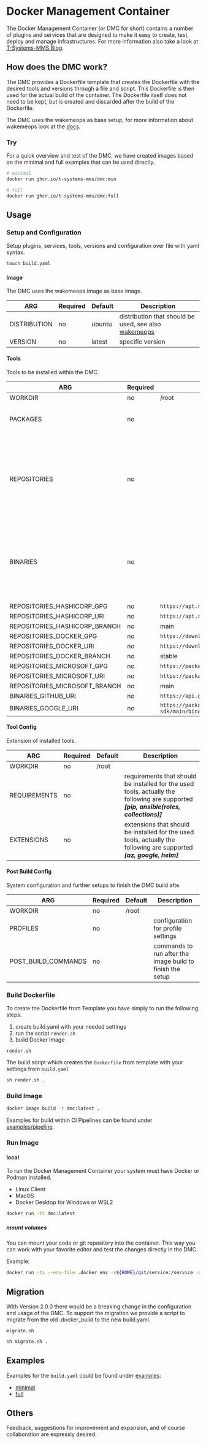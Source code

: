 # Docker Management Container

The Docker Management Container (or DMC for short) contains a number of plugins and services that are designed to make it easy to create, test, deploy and manage infrastructures. For more information also take a look at [T-Systems-MMS Blog](https://blog.t-systems-mms.com/tech-insights/manage-your-infrastructure-better-with-this-opensource-tool).

<!-- <picture>
  <source
    srcset="https://user-images.githubusercontent.com/3198961/186105564-3901aded-21f1-4191-b323-e943f49ea5ed.png"
    media="(prefers-color-scheme: dark)"
    width="30%" height="30%">
  <img width="30%" height="30%" src="">
</picture> -->

## How does the DMC work?

The DMC provides a Dockerfile template that creates the Dockerfile with the desired tools and versions through a file and script. This Dockerfile is then used for the actual build of the container. The Dockerfile itself does not need to be kept, but is created and discarded after the build of the Dockerfile.

The DMC uses the wakemeops as base setup, for more information about wakemeops look at the [docs](https://docs.wakemeops.com/).

### Try

For a quick overview and test of the DMC, we have created images based on the minimal and full examples that can be used directly.

``` bash
# minimal
docker run ghcr.io/t-systems-mms/dmc:min

# full
docker run ghcr.io/t-systems-mms/dmc:full
```

## Usage

### Setup and Configuration

Setup plugins, services, tools, versions and configuration over file with yaml syntax.

``` bash
touch build.yaml
```

#### Image

The DMC uses the wakemeops image as base image.

| ARG          | Required | Default | Description                                                                                |
| ------------ | -------- | ------- |------------------------------------------------------------------------------------------- |
| DISTRIBUTION | no       | ubuntu  | distribution that should be used, see also [wakemeops](https://hub.docker.com/u/wakemeops) |
| VERSION      | no       | latest  | specific version                                                                           |

#### Tools

Tools to be installed within the DMC.

| ARG                           | Required | Default                                                                            | Description                                                                                                         |
| ----------------------------- | -------- | ---------------------------------------------------------------------------------- | ------------------------------------------------------------------------------------------------------------------- |
| WORKDIR                       | no       | /root                                                                              |                                                                                                                     |
| PACKAGES                      | no       |                                                                                    | list of packages to be installed                                                                                    |
| REPOSITORIES                  | no       |                                                                                    | further repositories that should be used, actually the following are supported **_[hashicorp, docker, microsoft]_** |
| BINARIES                      | no       |                                                                                    | binaries that should be installed, actually the following are supported **_[github, google]_**                      |
| REPOSITORIES_HASHICORP_GPG    | no       | `https://apt.releases.hashicorp.com/gpg`                                           |                                                                                                                     |
| REPOSITORIES_HASHICORP_URI    | no       | `https://apt.releases.hashicorp.com`                                               |                                                                                                                     |
| REPOSITORIES_HASHICORP_BRANCH | no       | main                                                                               |                                                                                                                     |
| REPOSITORIES_DOCKER_GPG       | no       | `https://download.docker.com/linux/ubuntu/gpg`                                     |                                                                                                                     |
| REPOSITORIES_DOCKER_URI       | no       | `https://download.docker.com/linux/ubuntu`                                         |                                                                                                                     |
| REPOSITORIES_DOCKER_BRANCH    | no       | stable                                                                             |                                                                                                                     |
| REPOSITORIES_MICROSOFT_GPG    | no       | `https://packages.microsoft.com/keys/microsoft.asc`                                |                                                                                                                     |
| REPOSITORIES_MICROSOFT_URI    | no       | `https://packages.microsoft.com/repos/azure-cli/`                                  |                                                                                                                     |
| REPOSITORIES_MICROSOFT_BRANCH | no       | main                                                                               |                                                                                                                     |
| BINARIES_GITHUB_URI           | no       | `https://api.github.com/repos`                                                     |                                                                                                                     |
| BINARIES_GOOGLE_URI           | no       | `https://packages.cloud.google.com/apt/dists/cloud-sdk/main/binary-arm64/Packages` |                                                                                                                     |

#### Tool Config

Extension of installed tools.

| ARG          | Required | Default | Description                                                                                                                             |
| ------------ | -------- | ------- | --------------------------------------------------------------------------------------------------------------------------------------- |
| WORKDIR      | no       | /root   |                                                                                                                                         |
| REQUIREMENTS | no       |         | requirements that should be installed for the used tools, actually the following are supported **_[pip, ansible(roles, collections)]_** |
| EXTENSIONS   | no       |         | extensions that should be installed for the used tools, actually the following are supported **_[az, google, helm]_**                   |

#### Post Build Config

System configuration and further setups to finish the DMC build afte.

| ARG                 | Required | Default | Description                                               |
| ------------------- | -------- | ------- | --------------------------------------------------------- |
| WORKDIR             | no       | /root   |                                                           |
| PROFILES            | no       |         | configuration for profile settings                        |
| POST_BUILD_COMMANDS | no       |         | commands to run after the image build to finish the setup |

### Build Dockerfile

To create the Dockerfile from Template you have simply to run the following steps.

1. create build.yaml with your needed settings
2. run the script `render.sh`
3. build Docker Image

`render.sh`

The build script which creates the `Dockerfile` from template with your settings from `build.yaml`

``` bash
sh render.sh .
```

### Build Image

``` bash
docker image build -t dmc:latest .
```

Examples for build within CI Pipelines can be found under [examples/pipeline](examples/pipeline).

### Run Image

#### local

To run the Docker Management Container your system must have Docker or Podman installed.

* Linux Client
* MacOS
* Docker Desktop for Windows or WSL2

``` bash
docker run -ti dmc:latest
```

##### mount volumes

You can mount your code or git repository into the container. This way you can work with your favorite editor and test the changes directly in the DMC.

Example:

``` bash
docker run -ti --env-file .docker_env -v${HOME}/git/service:/service -w /service dmc:latest
```

## Migration

With Version 2.0.0 there would be a breaking change in the configuration and usage of the DMC.
To support the migration we provide a script to migrate from the old .docker_build to the new build.yaml.

`migrate.sh`

``` bash
sh migrate.sh .
```

## Examples

Examples for the `build.yaml` could be found under [examples](examples):

* [minimal](examples/min_build.yaml)
* [full](examples/full_build.yaml)

## Others

Feedback, suggestions for improvement and expansion, and of course collaboration are expressly desired.
